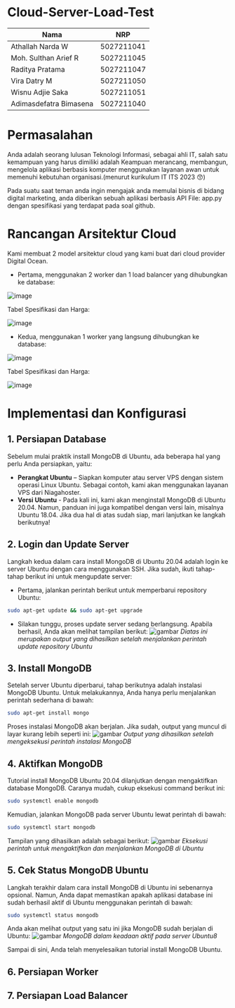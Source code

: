 # Cloud-Server-Load-Test

|       Nama      | NRP        | 
| -----------     | :---------: 
| Athallah Narda W | 5027211041 |
| Moh. Sulthan Arief R | 5027211045 |
| Raditya Pratama | 5027211047 |
| Vira Datry M | 5027211050 |
| Wisnu Adjie Saka | 5027211051 | 
| Adimasdefatra Bimasena | 5027211040 | 


# Permasalahan

Anda adalah seorang lulusan Teknologi Informasi, sebagai ahli IT, salah satu kemampuan yang harus dimiliki adalah Keampuan merancang, membangun, mengelola aplikasi berbasis komputer menggunakan layanan awan untuk memenuhi kebutuhan organisasi.(menurut kurikulum IT ITS 2023 😙)

Pada suatu saat teman anda ingin mengajak anda memulai bisnis di bidang digital marketing, anda diberikan sebuah aplikasi berbasis API File: app.py dengan spesifikasi yang terdapat pada soal github.

# Rancangan Arsitektur Cloud

 Kami membuat 2 model arsitektur cloud yang kami buat dari  cloud provider Digital Ocean.

- Pertama, menggunakan 2 worker dan 1 load balancer yang dihubungkan ke database:

![image](https://github.com/Delsea12/Jarkom-Modul-4-IT13-2023/assets/113821220/559af413-82c5-4901-b8dd-f34749941e22)

Tabel Spesifikasi dan Harga:

![image](https://github.com/Delsea12/Jarkom-Modul-4-IT13-2023/assets/113821220/2f534615-5678-4c40-99cd-ffbd00a14cf5)

- Kedua, menggunakan 1 worker yang langsung dihubungkan ke database:

![image](https://github.com/RP-Tama/Cloud-Server-Load-Test-Kelompok-3/assets/113072294/9ebf370f-99a2-4cfb-821f-1f93187fdf47)

Tabel Spesifikasi dan Harga:

![image](https://github.com/RP-Tama/Cloud-Server-Load-Test-Kelompok-3/assets/113072294/ab6cd410-9b17-4f21-baf9-93df8a435df1)



# Implementasi dan Konfigurasi
## 1. Persiapan Database
Sebelum mulai praktik install MongoDB di Ubuntu, ada beberapa hal yang perlu Anda persiapkan, yaitu:

- **Perangkat Ubuntu** – Siapkan komputer atau server VPS dengan sistem operasi Linux Ubuntu. Sebagai contoh, kami akan menggunakan layanan VPS dari Niagahoster.
- **Versi Ubuntu** - Pada kali ini, kami akan menginstall MongoDB di Ubuntu 20.04. Namun, panduan ini juga kompatibel dengan versi lain, misalnya Ubuntu 18.04.
Jika dua hal di atas sudah siap, mari lanjutkan ke langkah berikutnya!

## 2. Login dan Update Server
Langkah kedua dalam cara install MongoDB di Ubuntu 20.04 adalah login ke server Ubuntu dengan cara menggunakan SSH. Jika sudah, ikuti tahap-tahap berikut ini untuk mengupdate server:

- Pertama, jalankan perintah berikut untuk memperbarui repository Ubuntu:
```bash
sudo apt-get update && sudo apt-get upgrade
```
- Silakan tunggu, proses update server sedang berlangsung. Apabila berhasil, Anda akan melihat tampilan berikut:
![gambar](https://niagaspace.sgp1.digitaloceanspaces.com/blog/wp-content/uploads/2023/05/31073042/1-update-server-ubuntu.webp)
*Diatas ini merupakan output yang dihasilkan setelah menjalankan perintah update repository Ubuntu*

## 3. Install MongoDB
Setelah server Ubuntu diperbarui, tahap berikutnya adalah instalasi MongoDB Ubuntu. Untuk melakukannya, Anda hanya perlu menjalankan perintah sederhana di bawah:
```bash
sudo apt-get install mongo
```
Proses instalasi MongoDB akan berjalan. Jika sudah, output yang muncul di layar kurang lebih seperti ini:
![gambar](https://niagaspace.sgp1.digitaloceanspaces.com/blog/wp-content/uploads/2023/05/31073045/2-cara-install-mongodb-di-ubuntu.webp)
*Output yang dihasilkan setelah mengeksekusi perintah instalasi MongoDB*

## 4. Aktifkan MongoDB
Tutorial install MongoDB Ubuntu 20.04 dilanjutkan dengan mengaktifkan database MongoDB. Caranya mudah, cukup eksekusi command berikut ini:
```bash
sudo systemctl enable mongodb
```
Kemudian, jalankan MongoDB pada server Ubuntu lewat perintah di bawah:
```bash
sudo systemctl start mongodb
```
Tampilan yang dihasilkan adalah sebagai berikut:
![gambar](https://niagaspace.sgp1.digitaloceanspaces.com/blog/wp-content/uploads/2023/05/31073047/3-mengaktifkan-dan-menjalankan-mongodb-dalam-cara-install-mongodb.webp)
*Eksekusi perintah untuk mengaktifkan dan menjalankan MongoDB di Ubuntu*

## 5. Cek Status MongoDB Ubuntu
Langkah terakhir dalam cara install MongoDB di Ubuntu ini sebenarnya opsional. Namun, Anda dapat memastikan apakah aplikasi database ini sudah berhasil aktif di Ubuntu menggunakan perintah di bawah:
```bash
sudo systemctl status mongodb
```
Anda akan melihat output yang satu ini jika MongoDB sudah berjalan di Ubuntu:
![gambar](https://niagaspace.sgp1.digitaloceanspaces.com/blog/wp-content/uploads/2023/05/31073049/4-cek-status-mongodb-dalam-install-mongodb-ubuntu.webp)
*MongoDB dalam keadaan aktif pada server Ubuntu8*

Sampai di sini, Anda telah menyelesaikan tutorial install MongoDB Ubuntu.

## 6. Persiapan Worker

## 7. Persiapan Load Balancer

